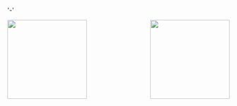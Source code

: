 '-'



<div>
  <img height="180rem" src="https://github-readme-stats.vercel.app/api?username=SDMasterGames&bg_color=50,1f1f1f,2f2f2f&show_icons=true&title_color=c71006&theme=monokai&icon_color=5f5f5f"/>  
  <img height="180rem" align="right" src="https://github-readme-stats.vercel.app/api/top-langs/?username=SDMasterGames&layout=compact&theme=monokai&langs_count=20&bg_color=50,1f1f1f,2f2f2f&title_color=c71006"/>
</div>

